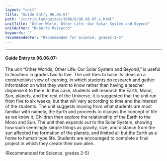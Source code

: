 ```yaml
---
layout: "unit"
title: "Guide Entry 96.06.07"
path: "/curriculum/guides/1996/6/96.06.07.x.html"
unitTitle: "Other World, Other Life: Our Solar System and Beyond"
unitAuthor: "Roberta Mazzucco"
keywords: ""
recommendedFor: "Recommended for Science, grades 2-5"
---
```

<body>
<hr/>
 <h4>
  Guide Entry to 96.06.07:
 </h4>
 The unit “Other Worlds, Other Life: Our Solar System and Beyond,” is useful to teachers in grades two to five. The unit tries to base its ideas on a constructivist view of learning, in which students do research and gather information on what they want to know rather than having a teacher dispense it to them. In this case, students will research the Earth, Moon, Sun, planets, and the rest of the Universe. It is suggested that the unit run from five to six weeks, but that will vary according to time and the interest of the students. The unit suggests moving from what students are most familiar with namely, the Earth and proceeds to discuss the concept of life as we know it. Children then explore the relationship of the Earth to the Moon and Sun. The unit then expands out to the Solar System, showing how such seemingly simple things as gravity, size, and distance from the sun affected the formation of the planets, and limited all but the Earth as a home to human type life. Students are encouraged to complete a final project in which they create their own alien.
 <p>
  (Recommended for Science, grades 2-5)
 </p>

</body>